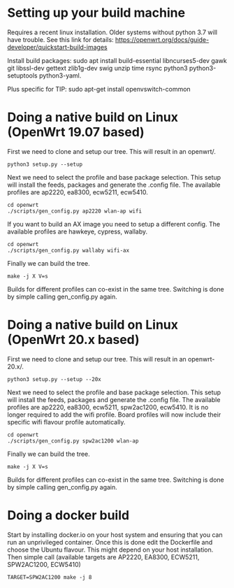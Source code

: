 # Setting up your build machine

Requires a recent linux installation. Older systems without python 3.7 will have trouble.  See this link for details: https://openwrt.org/docs/guide-developer/quickstart-build-images

Install build packages:  sudo apt install build-essential libncurses5-dev gawk git libssl-dev gettext zlib1g-dev swig unzip time rsync python3 python3-setuptools python3-yaml.

Plus specific for TIP: sudo apt-get install openvswitch-common

# Doing a native build on Linux (OpenWrt 19.07 based)
First we need to clone and setup our tree. This will result in an openwrt/.
```
python3 setup.py --setup
```
Next we need to select the profile and base package selection. This setup will install the feeds, packages and generate the .config file. The available profiles are ap2220, ea8300, ecw5211, ecw5410.
```
cd openwrt
./scripts/gen_config.py ap2220 wlan-ap wifi
```
If you want to build an AX image you need to setup a different config. The available profiles are hawkeye, cypress, wallaby.
```
cd openwrt
./scripts/gen_config.py wallaby wifi-ax
```

Finally we can build the tree.
```
make -j X V=s
```
Builds for different profiles can co-exist in the same tree. Switching is done by simple calling gen_config.py again.

# Doing a native build on Linux (OpenWrt 20.x based)
First we need to clone and setup our tree. This will result in an openwrt-20.x/.
```
python3 setup.py --setup --20x
```
Next we need to select the profile and base package selection. This setup will install the feeds, packages and generate the .config file. The available profiles are ap2220, ea8300, ecw5211, spw2ac1200, ecw5410. It is no longer required to add the wifi profile. Board profiles will now include their specific wifi flavour profile automatically.
```
cd openwrt
./scripts/gen_config.py spw2ac1200 wlan-ap
```
Finally we can build the tree.
```
make -j X V=s
```
Builds for different profiles can co-exist in the same tree. Switching is done by simple calling gen_config.py again.

# Doing a docker build

Start by installing docker.io on your host system and ensuring that you can run an unprivileged container.
Once this is done edit the Dockerfile and choose the Ubuntu flavour. This might depend on your host installation.
Then simple call (available targets are AP2220, EA8300, ECW5211, SPW2AC1200, ECW5410)
```
TARGET=SPW2AC1200 make -j 8
```
